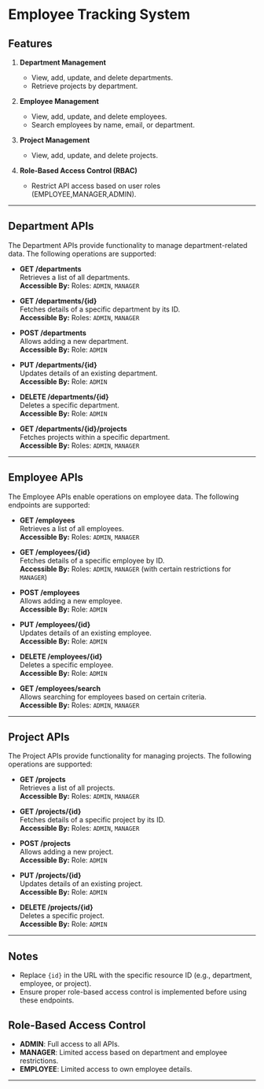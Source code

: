 # Employee Tracking System


## Features
1. **Department Management**
    - View, add, update, and delete departments.
    - Retrieve projects by department.

2. **Employee Management**
    - View, add, update, and delete employees.
    - Search employees by name, email, or department.

3. **Project Management**
    - View, add, update, and delete projects.

4. **Role-Based Access Control (RBAC)**
    - Restrict API access based on user roles (EMPLOYEE,MANAGER,ADMIN).

---

## **Department APIs**

The Department APIs provide functionality to manage department-related data. The following operations are supported:

- **GET /departments**  
  Retrieves a list of all departments.  
  **Accessible By:** Roles: `ADMIN`, `MANAGER`

- **GET /departments/{id}**  
  Fetches details of a specific department by its ID.  
  **Accessible By:** Roles: `ADMIN`, `MANAGER`

- **POST /departments**  
  Allows adding a new department.  
  **Accessible By:** Role: `ADMIN`

- **PUT /departments/{id}**  
  Updates details of an existing department.  
  **Accessible By:** Role: `ADMIN`

- **DELETE /departments/{id}**  
  Deletes a specific department.  
  **Accessible By:** Role: `ADMIN`

- **GET /departments/{id}/projects**  
  Fetches projects within a specific department.  
  **Accessible By:** Roles: `ADMIN`, `MANAGER`

---

## **Employee APIs**

The Employee APIs enable operations on employee data. The following endpoints are supported:

- **GET /employees**  
  Retrieves a list of all employees.  
  **Accessible By:** Roles: `ADMIN`, `MANAGER`

- **GET /employees/{id}**  
  Fetches details of a specific employee by ID.  
  **Accessible By:** Roles: `ADMIN`, `MANAGER` (with certain restrictions for `MANAGER`)

- **POST /employees**  
  Allows adding a new employee.  
  **Accessible By:** Role: `ADMIN`

- **PUT /employees/{id}**  
  Updates details of an existing employee.  
  **Accessible By:** Role: `ADMIN`

- **DELETE /employees/{id}**  
  Deletes a specific employee.  
  **Accessible By:** Role: `ADMIN`

- **GET /employees/search**  
  Allows searching for employees based on certain criteria.  
  **Accessible By:** Roles: `ADMIN`, `MANAGER`

---

## **Project APIs**

The Project APIs provide functionality for managing projects. The following operations are supported:

- **GET /projects**  
  Retrieves a list of all projects.  
  **Accessible By:** Roles: `ADMIN`, `MANAGER`

- **GET /projects/{id}**  
  Fetches details of a specific project by its ID.  
  **Accessible By:** Roles: `ADMIN`, `MANAGER`

- **POST /projects**  
  Allows adding a new project.  
  **Accessible By:** Role: `ADMIN`

- **PUT /projects/{id}**  
  Updates details of an existing project.  
  **Accessible By:** Role: `ADMIN`

- **DELETE /projects/{id}**  
  Deletes a specific project.  
  **Accessible By:** Role: `ADMIN`

---

## Notes

- Replace `{id}` in the URL with the specific resource ID (e.g., department, employee, or project).
- Ensure proper role-based access control is implemented before using these endpoints.

## Role-Based Access Control
- **ADMIN**: Full access to all APIs.
- **MANAGER**: Limited access based on department and employee restrictions.
- **EMPLOYEE**: Limited access to own employee details.

---
